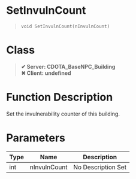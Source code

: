 # SetInvulnCount
> `void SetInvulnCount(nInvulnCount)`
# Class
> __✔ Server: CDOTA_BaseNPC_Building__  
> __✖ Client: undefined__  
# Function Description
Set the invulnerability counter of this building.
# Parameters
Type|Name|Description
--|--|--
int|nInvulnCount|No Description Set

